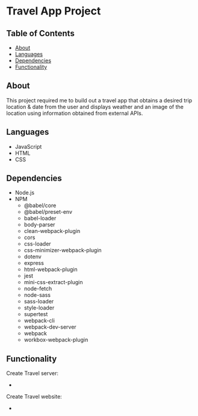 # Travel App Project

## Table of Contents

* [About](#about)
* [Languages](#languages)
* [Dependencies](#dependencies)
* [Functionality](#functionality)

## About

This project required me to build out a travel app that obtains a desired trip location & date from the user and displays weather and an image of the location using information obtained from external APIs.

## Languages

* JavaScript
* HTML
* CSS

## Dependencies

* Node.js
* NPM
    * @babel/core
    * @babel/preset-env
    * babel-loader
    * body-parser
    * clean-webpack-plugin
    * cors
    * css-loader
    * css-minimizer-webpack-plugin
    * dotenv
    * express
    * html-webpack-plugin
    * jest
    * mini-css-extract-plugin
    * node-fetch
    * node-sass
    * sass-loader
    * style-loader
    * supertest
    * webpack-cli
    * webpack-dev-server
    * webpack
    * workbox-webpack-plugin

## Functionality

Create Travel server:

*

Create Travel website:

*
